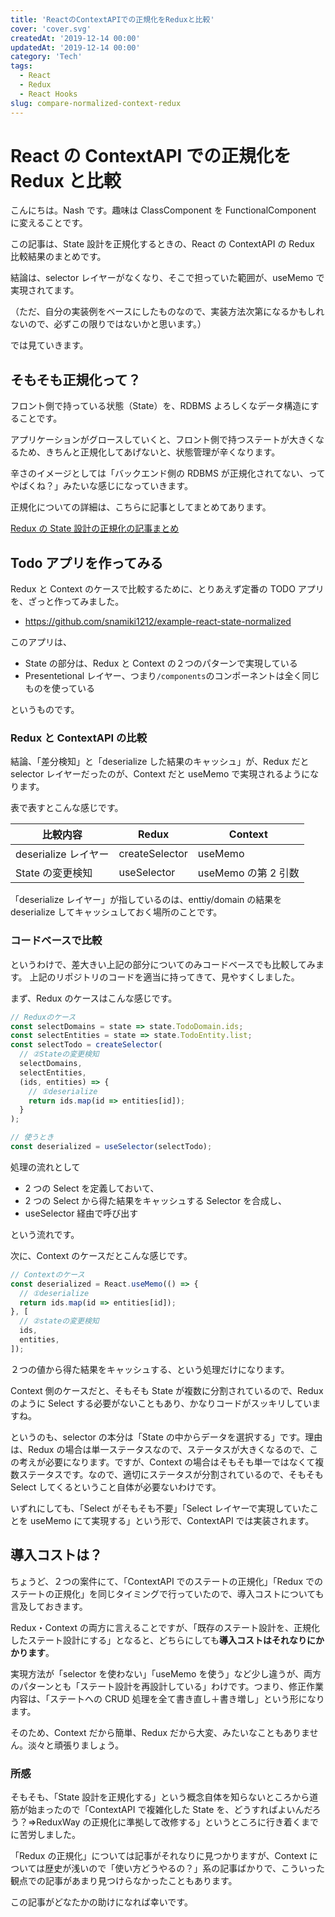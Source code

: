 ```yaml
---
title: 'ReactのContextAPIでの正規化をReduxと比較'
cover: 'cover.svg'
createdAt: '2019-12-14 00:00'
updatedAt: '2019-12-14 00:00'
category: 'Tech'
tags:
  - React
  - Redux
  - React Hooks
slug: compare-normalized-context-redux
---
```


# React の ContextAPI での正規化を Redux と比較

こんにちは。Nash です。趣味は ClassComponent を FunctionalComponent に変えることです。

この記事は、State 設計を正規化するときの、React の ContextAPI の Redux 比較結果のまとめです。

結論は、selector レイヤーがなくなり、そこで担っていた範囲が、useMemo で実現されてます。

（ただ、自分の実装例をベースにしたものなので、実装方法次第になるかもしれないので、必ずこの限りではないかと思います。）

では見ていきます。

## そもそも正規化って？

フロント側で持っている状態（State）を、RDBMS よろしくなデータ構造にすることです。

アプリケーションがグロースしていくと、フロント側で持つステートが大きくなるため、きちんと正規化してあげないと、状態管理が辛くなります。

辛さのイメージとしては「バックエンド側の RDBMS が正規化されてない、ってやばくね？」みたいな感じになっていきます。

正規化についての詳細は、こちらに記事としてまとめてあります。

[Redux の State 設計の正規化の記事まとめ](./investigate-redux-state-architecture)

## Todo アプリを作ってみる

Redux と Context のケースで比較するために、とりあえず定番の TODO アプリを、ざっと作ってみました。

- https://github.com/snamiki1212/example-react-state-normalized

このアプリは、

- State の部分は、Redux と Context の２つのパターンで実現している
- Presentetional レイヤー、つまり`/components`のコンポーネントは全く同じものを使っている

というものです。

### Redux と ContextAPI の比較

結論、「差分検知」と「deserialize した結果のキャッシュ」が、Redux だと selector レイヤーだったのが、Context だと useMemo で実現されるようになります。

表で表すとこんな感じです。

| 比較内容             | Redux          | Context             |
| -------------------- | -------------- | ------------------- |
| deserialize レイヤー | createSelector | useMemo             |
| State の変更検知     | useSelector    | useMemo の第 2 引数 |

「deserialize レイヤー」が指しているのは、enttiy/domain の結果を deserialize してキャッシュしておく場所のことです。

### コードベースで比較

というわけで、差大きい上記の部分についてのみコードベースでも比較してみます。
上記のリポジトリのコードを適当に持ってきて、見やすくしました。

まず、Redux のケースはこんな感じです。

```ts
// Reduxのケース
const selectDomains = state => state.TodoDomain.ids;
const selectEntities = state => state.TodoEntity.list;
const selectTodo = createSelector(
  // ②Stateの変更検知
  selectDomains,
  selectEntities,
  (ids, entities) => {
    // ①deserialize
    return ids.map(id => entities[id]);
  }
);

// 使うとき
const deserialized = useSelector(selectTodo);
```

処理の流れとして

- 2 つの Select を定義しておいて、
- 2 つの Select から得た結果をキャッシュする Selector を合成し、
- useSelector 経由で呼び出す

という流れです。

次に、Context のケースだとこんな感じです。

```ts
// Contextのケース
const deserialized = React.useMemo(() => {
  // ①deserialize
  return ids.map(id => entities[id]);
}, [
  // ②stateの変更検知
  ids,
  entities,
]);
```

２つの値から得た結果をキャッシュする、という処理だけになります。

Context 側のケースだと、そもそも State が複数に分割されているので、Redux のように Select する必要がないこともあり、かなりコードがスッキリしていますね。

というのも、selector の本分は「State の中からデータを選択する」です。理由は、Redux の場合は単一ステータスなので、ステータスが大きくなるので、この考えが必要になります。ですが、Context の場合はそもそも単一ではなくて複数ステータスです。なので、適切にステータスが分割されているので、そもそも Select してくるということ自体が必要ないわけです。

いずれにしても、「Select がそもそも不要」「Select レイヤーで実現していたことを useMemo にて実現する」という形で、ContextAPI では実装されます。

## 導入コストは？

ちょうど、２つの案件にて、「ContextAPI でのステートの正規化」「Redux でのステートの正規化」を同じタイミングで行っていたので、導入コストについても言及しておきます。

Redux・Context の両方に言えることですが、「既存のステート設計を、正規化したステート設計にする」となると、どちらにしても**導入コストはそれなりにかかります**。

実現方法が「selector を使わない」「useMemo を使う」など少し違うが、両方のパターンとも「ステート設計を再設計している」わけです。つまり、修正作業内容は、「ステートへの CRUD 処理を全て書き直し＋書き増し」という形になります。

そのため、Context だから簡単、Redux だから大変、みたいなこともありません。淡々と頑張りましょう。

### 所感

そもそも、「State 設計を正規化する」という概念自体を知らないところから道筋が始まったので「ContextAPI で複雑化した State を、どうすればよいんだろう？⇒ReduxWay の正規化に準拠して改修する」というところに行き着くまでに苦労しました。

「Redux の正規化」については記事がそれなりに見つかりますが、Context については歴史が浅いので「使い方どうやるの？」系の記事ばかりで、こういった観点での記事があまり見つけらなかったこともあります。

この記事がどなたかの助けになれば幸いです。
